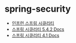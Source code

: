 # spring-security

- [인프런 스프링 시큐리티](https://www.inflearn.com/course/%EB%B0%B1%EA%B8%B0%EC%84%A0-%EC%8A%A4%ED%94%84%EB%A7%81-%EC%8B%9C%ED%81%90%EB%A6%AC%ED%8B%B0)
- [스프링 시큐리티 5.4.2 Docs](https://docs.spring.io/spring-security/site/docs/current/reference/html5/#introduction)
- [스프링 시큐리티 4.1 Docs](https://docs.spring.io/spring-security/site/docs/4.1.3.RELEASE/reference/htmlsingle/)
